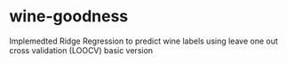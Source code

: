 # wine-goodness

Implemedted Ridge Regression to predict wine labels using leave one out cross validation (LOOCV) basic version
